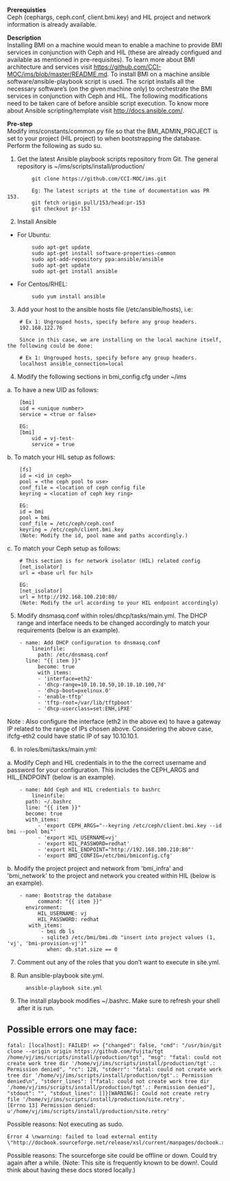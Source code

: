  
**Prerequisties**<br />
Ceph (cephargs, ceph.conf, client.bmi.key) and HIL project and network information is already available.

**Description** <br />
Installing BMI on a machine would mean to enable a machine to provide BMI services in conjunction with Ceph and HIL (these are already configued and available as mentioned in pre-requisites). To learn more about BMI architecture and services visit https://github.com/CCI-MOC/ims/blob/master/README.md. To install BMI on a machine ansible software/ansible-playbook script is used. The script installs all the necessary software’s (on the given machine only) to orchestrate the BMI services in conjunction with Ceph and HIL. The following modifications need to be taken care of before ansible script execution. To know more about Ansible scripting/template visit http://docs.ansible.com/. 

**Pre-step**<br />
Modify ims/constants/common.py file so that the BMI_ADMIN_PROJECT is set to your project (HIL project) to when bootstrapping the database. Perform the following as sudo su.

1.    Get the latest Ansible playbook scripts repository from Git. The general repository is ~/ims/scripts/install/production/

 ``` 
	     git clone https://github.com/CCI-MOC/ims.git 
	 
	     Eg: The latest scripts at the time of documentation was PR 153.
	     git fetch origin pull/153/head:pr-153
	     git checkout pr-153
```

2.    Install Ansible 

  - For Ubuntu:
```
      	sudo apt-get update
      	sudo apt-get install software-properties-common
      	sudo apt-add-repository ppa:ansible/ansible
      	sudo apt-get update
      	sudo apt-get install ansible
```
  - For Centos/RHEL:
```
      	sudo yum install ansible
```

3.    Add your host to the ansible hosts file (/etc/ansible/hosts), i.e:

```
	# Ex 1: Ungrouped hosts, specify before any group headers.   
	192.168.122.76
	   
	Since in this case, we are installing on the local machine itself, the following could be done:

	# Ex 1: Ungrouped hosts, specify before any group headers.   
	localhost ansible_connection=local
```

4.    Modify the following sections in bmi_config.cfg under ~/ims   

  a.    To have a new UID as follows:
```	
	[bmi]
	uid = <unique number>
	service = <true or false>

	EG:    
	[bmi]
        uid = vj-test-
        service = true
```

  b.    To match your HIL setup as follows:

```
	[fs]
	id = <id in ceph>
	pool = <the ceph pool to use>
	conf_file = <location of ceph config file
	keyring = <location of ceph key ring>

	EG: 
	id = bmi
	pool = bmi
	conf_file = /etc/ceph/ceph.conf
	keyring = /etc/ceph/client.bmi.key
	(Note: Modify the id, pool name and paths accordingly.)
```

  c.    To match your Ceph setup as follows:

```
	# This section is for network isolator (HIL) related config
	[net_isolator]
	url = <base url for hil>

	EG:
	[net_isolator]
	url = http://192.168.100.210:80/
	(Note: Modify the url according to your HIL endpoint accordingly)
```

5.    Modify dnsmasq.conf within roles/dhcp/tasks/main.yml. The DHCP range and interface needs to be changed accordingly to match your requirements (below is an example).

```
	- name: Add DHCP configuration to dnsmasq.conf
		lineinfile:
          path: /etc/dnsmasq.conf
	  line: "{{ item }}"
          become: true
          with_items:
	      - 'interface=eth2'
	      - 'dhcp-range=10.10.10.50,10.10.10.100,7d'
	      - 'dhcp-boot=pxelinux.0'
	      - 'enable-tftp'
	      - 'tftp-root=/var/lib/tftpboot'
	      - 'dhcp-userclass=set:ENH,iPXE'
```

Note : Also configure the interface (eth2 in the above ex) to have a gateway IP related to the range of IPs chosen above. Considering the above case, ifcfg-eth2 could have static IP of say 10.10.10.1.


6.    In roles/bmi/tasks/main.yml:

  a.    Modify Ceph and HIL credentials in to the the correct username and password for your configuration. This includes the  CEPH_ARGS and HIL_ENDPOINT (below is an example).

```
	- name: Add Ceph and HIL credentials to bashrc
		lineinfile:
	  path: ~/.bashrc
	  line: "{{ item }}"
	  become: true
	  with_items:
	      - 'export CEPH_ARGS="--keyring /etc/ceph/client.bmi.key --id bmi --pool bmi"'
	      - 'export HIL_USERNAME=vj'
	      - 'export HIL_PASSWORD=redhat'
	      - 'export HIL_ENDPOINT="http://192.168.100.210:80"'
	      - 'export BMI_CONFIG=/etc/bmi/bmiconfig.cfg'

```

  b.    Modify the project project and network from 'bmi_infra' and 'bmi_network' to the project and network you created within HIL (below is an example).

```
	- name: Bootstrap the database
          command: "{{ item }}"
	  environment:
	      HIL_USERNAME: vj
	      HIL_PASSWORD: redhat
	   with_items:
	       - bmi db ls
	       - sqlite3 /etc/bmi/bmi.db "insert into project values (1, 'vj', 'bmi-provision-vj')"
	         when: db.stat.size == 0
```

7.    Comment out any of the roles that you don’t want to execute in site.yml.

8.    Run ansible-playbook site.yml.
   
 ```    
       ansible-playbook site.yml
```

9.   The install playbook modifies ~/.bashrc. Make sure to refresh your shell after it is run.


Possible errors one may face:
------------------------------

```
fatal: [localhost]: FAILED! => {"changed": false, "cmd": "/usr/bin/git clone --origin origin https://github.com/fujita/tgt /home/vj/ims/scripts/install/production/tgt", "msg": "fatal: could not create work tree dir '/home/vj/ims/scripts/install/production/tgt'.: Permission denied", "rc": 128, "stderr": "fatal: could not create work tree dir '/home/vj/ims/scripts/install/production/tgt'.: Permission denied\n", "stderr_lines": ["fatal: could not create work tree dir '/home/vj/ims/scripts/install/production/tgt'.: Permission denied"], "stdout": "", "stdout_lines": []}[WARNING]: Could not create retry file '/home/vj/ims/scripts/install/production/site.retry'.         [Errno 13] Permission denied: u'/home/vj/ims/scripts/install/production/site.retry'

```

Possible reasons: Not executing as sudo.

   
```
Error 4 \nwarning: failed to load external entity \"http://docbook.sourceforge.net/release/xsl/current/manpages/docbook.xsl\" 
```

Possible reasons: The sourceforge site could be offline or down. Could try again after a while.
(Note: This site is frequently known to be down!. Could think about having these docs stored locally.)

